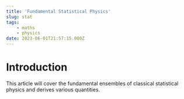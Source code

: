 ```yaml
---
title: 'Fundamental Statistical Physics'
slug: stat
tags: 
    - maths
    - physics
date: 2023-06-01T21:57:15.000Z
---
```

# Introduction
This article will cover the fundamental ensembles of classical statistical physics and derives various quantities.